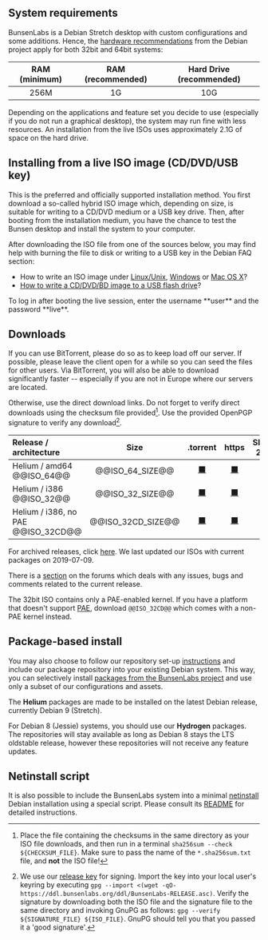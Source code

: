 [HardwareRequirements]: <https://www.debian.org/releases/jessie/amd64/ch03s04.html.en>
[LinuxFAQ]: <https://www.debian.org/CD/faq/#record-unix>
[OSXFAQ]: <https://www.debian.org/CD/faq/#record-mac>
[USBFAQ]: <https://www.debian.org/CD/faq/#write-usb>
[WindowsFAQ]: <https://www.debian.org/CD/faq/#record-windows>

[DDL32]: <@@DDL_URL_32@@>
[DDL32CD]: <@@DDL_URL_32CD@@>
[DDL32M]: <@@DDL_URL_32M@@>
[DDL64]: <@@DDL_URL_64@@>
[DDL64M]: <@@DDL_URL_64M@@>
[TorrentFile32]: <@@TORRENT_URL_32@@>
[TorrentFile32CD]: <@@TORRENT_URL_32CD@@>
[TorrentFile64]: <@@TORRENT_URL_64@@>
[shasums32]: <@@SHA256SUMS_URL_32@@>
[shasums32CD]: <@@SHA256SUMS_URL_32CD@@>
[shasums64]: <@@SHA256SUMS_URL_64@@>
[pgp32]: <@@SIG_URL_32@@>
[pgp32CD]: <@@SIG_URL_32CD@@>
[pgp64]: <@@SIG_URL_64@@>
[releasekey]: <https://ddl.bunsenlabs.org/ddl/BunsenLabs-RELEASE.asc>

## System requirements

BunsenLabs is a Debian Stretch desktop with custom configurations and
some additions. Hence, the [hardware
recommendations][HardwareRequirements] from the Debian project apply for
both 32bit and 64bit systems:

|RAM (minimum)|RAM (recommended)|Hard Drive (recommended) |
|:-----------:|:---------------:|:---------:|
| 256M        | 1G              | 10G       |

Depending on the applications and feature set you decide to use
(especially if you do not run a graphical desktop), the system may run
fine with less resources. An installation from the live ISOs uses
approximately 2.1G of space on the hard drive.

## Installing from a live ISO image (CD/DVD/USB key)

This is the preferred and officially supported installation method. You
first download a so-called hybrid ISO image which, depending on size, is
suitable for writing to a CD/DVD medium or a USB key drive. Then, after
booting from the installation medium, you have the chance to test the
Bunsen desktop and install the system to your computer.

After downloading the ISO file from one of the sources below, you may
find help with burning the file to disk or writing to a USB key in the
Debian FAQ section:

* How to write an ISO image under [Linux/Unix][LinuxFAQ],
  [Windows][WindowsFAQ] or [Mac OS X][OSXFAQ]?
* [How to write a CD/DVD/BD image to a USB flash drive][USBFAQ]?

<div class="info">
To log in after booting the live session, enter the username **user** and
the password **live**.
</div>

## Downloads

If you can use BitTorrent, please do so as to keep load off our server.
If possible, please leave the client open for a while so you can seed
the files for other users. Via BitTorrent, you will also be able to
download significantly faster -- especially if you are not in Europe
where our servers are located.

Otherwise, use the direct download links. Do not forget to verify direct
downloads using the checksum file provided[^2]. Use the provided OpenPGP
signature to verify any download[^3].

| Release / architecture                                                  |Size                   |.torrent                                                                                                               |https           |SHA-256           |PGP .sig          |
|:------------------------------------------------------------------------|:---------------------:|:---------------------------------------------------------------------------------------------------------------------:|:--------------:|:----------------:|:----------------:|
| Helium / amd64<br><span class="subtitle">\@\@ISO_64\@\@</span>          |\@\@ISO\_64\_SIZE\@\@  |[⬛][TorrentFile64]<span title="⬆: Seeders ⬇: Leechers" class="torrent-status" id="@@ISO_64_TORRENTHASH@@"></span><span class="webtorrent-download" x-src="@@ISO_64@@"></span> |[⬛][DDL64]     |[⬛][shasums64]   |[⬛][pgp64]       |
| Helium / i386<br><span class="subtitle">\@\@ISO_32\@\@</span>           |\@\@ISO\_32\_SIZE\@\@  |[⬛][TorrentFile32]<span title="⬆: Seeders ⬇: Leechers" class="torrent-status" id="@@ISO_32_TORRENTHASH@@"></span><span class="webtorrent-download" x-src="@@ISO_32@@"></span>   |[⬛][DDL32]     |[⬛][shasums32]   |[⬛][pgp32]       |
| Helium / i386, no PAE<br><span class="subtitle">\@\@ISO_32CD\@\@</span> |\@\@ISO\_32CD\_SIZE\@\@|[⬛][TorrentFile32CD]<span title="⬆: Seeders ⬇: Leechers" class="torrent-status" id="@@ISO_32CD_TORRENTHASH@@"></span><span class="webtorrent-download" x-src="@@ISO_32CD@@"></span> |[⬛][DDL32CD]   |[⬛][shasums32CD] |[⬛][pgp32CD]     |

For archived releases, click [here](https://ddl.bunsenlabs.org/ddl/Archive). We
last updated our ISOs with current packages on 2019-07-09.

There is a [section](https://forums.bunsenlabs.org/viewforum.php?id=14)
on the forums which deals with any issues, bugs and comments related to
the current release.

The 32bit ISO contains only a PAE-enabled kernel. If you have a platform
that doesn't support
[PAE](https://en.wikipedia.org/wiki/Physical_Address_Extension),
download `@@ISO_32CD@@` which comes with a non-PAE kernel instead.

[^2]: Place the file containing the checksums in the same directory as
your ISO file downloads, and then run in a terminal `sha256sum --check
${CHECKSUM_FILE}`. Make sure to pass the name of the `*.sha256sum.txt`
file, and **not** the ISO file!

[^3]: We use our [release key][releasekey] for signing. Import the key
into your local user's keyring by executing `gpg --import <(wget -qO-
https://ddl.bunsenlabs.org/ddl/BunsenLabs-RELEASE.asc)`.  Verify the
signature by downloading both the ISO file and the signature file to the
same directory and invoking GnuPG as follows: `gpg --verify
${SIGNATURE_FILE} ${ISO_FILE}`. GnuPG should tell you that you passed it
a 'good signature'.

## Package-based install

You may also choose to follow our repository set-up
[instructions](https://www.bunsenlabs.org/repositories.html) and include our package
repository into your existing Debian system. This way, you can
selectively install [packages from the BunsenLabs project](https://www.bunsenlabs.org/repoidx.html?k=name-description&v=bunsen-)
and use only a subset of our configurations and assets.

The **Helium** packages are made to be installed on the latest Debian release,
currently Debian 9 (Stretch).

For Debian 8 (Jessie) systems, you should use our **Hydrogen** packages. The
repositories will stay available as long as Debian 8 stays the LTS oldstable
release, however these repositories will not receive any feature updates.

## Netinstall script

It is also possible to include the BunsenLabs system into a minimal
[netinstall](https://www.debian.org/CD/netinst/) Debian installation
using a special script. Please consult its
[README](https://github.com/BunsenLabs/bunsen-netinstall) for detailed
instructions.
